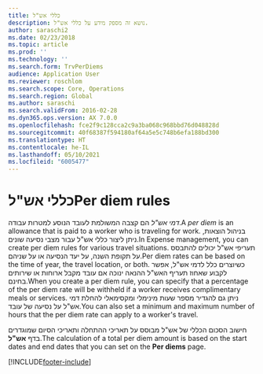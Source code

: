 ```yaml
---
title: כללי אש"ל
description: נושא זה מספק מידע על כללי אש"ל.
author: saraschi2
ms.date: 02/23/2018
ms.topic: article
ms.prod: ''
ms.technology: ''
ms.search.form: TrvPerDiems
audience: Application User
ms.reviewer: roschlom
ms.search.scope: Core, Operations
ms.search.region: Global
ms.author: saraschi
ms.search.validFrom: 2016-02-28
ms.dyn365.ops.version: AX 7.0.0
ms.openlocfilehash: fce2f9c128cca2c9a3ba068c968bbd76d048828d
ms.sourcegitcommit: 40f68387f594180af64a5e5c748b6efa188bd300
ms.translationtype: HT
ms.contentlocale: he-IL
ms.lasthandoff: 05/10/2021
ms.locfileid: "6005477"
---
```

# <a name="per-diem-rules"></a><span data-ttu-id="3ee3f-103">כללי אש"ל</span><span class="sxs-lookup"><span data-stu-id="3ee3f-103">Per diem rules</span></span>

<span data-ttu-id="3ee3f-104">*דמי אש"ל* הם קצבה המשולמת לעובד הנוסע למטרות עבודה.</span><span class="sxs-lookup"><span data-stu-id="3ee3f-104">A *per diem* is an allowance that is paid to a worker who is traveling for work.</span></span> <span data-ttu-id="3ee3f-105">בניהול הוצאות, ניתן ליצור כללי אש"ל עבור מצבי נסיעה שונים.</span><span class="sxs-lookup"><span data-stu-id="3ee3f-105">In Expense management, you can create per diem rules for various travel situations.</span></span> <span data-ttu-id="3ee3f-106">תעריפי אש"ל יכולים להתבסס על תקופת השנה, על יעד הנסיעה או על שניהם.</span><span class="sxs-lookup"><span data-stu-id="3ee3f-106">Per diem rates can be based on the time of year, the travel location, or both.</span></span> <span data-ttu-id="3ee3f-107">כשיוצרים כלל לדמי אש"ל, אפשר לקבוע שאחוז תעריף האש"ל ההנאה ינוכה אם עובד מקבל ארוחות או שירותים בחינם.</span><span class="sxs-lookup"><span data-stu-id="3ee3f-107">When you create a per diem rule, you can specify that a percentage of the per diem rate will be withheld if a worker receives complimentary meals or services.</span></span> <span data-ttu-id="3ee3f-108">ניתן גם להגדיר מספר שעות מינימלי ומקסימאלי להחלת דמי אש"ל על נסיעה של עובד.</span><span class="sxs-lookup"><span data-stu-id="3ee3f-108">You can also set a minimum and maximum number of hours that the per diem rate can apply to a worker's travel.</span></span>

<span data-ttu-id="3ee3f-109">חישוב הסכום הכללי של אש"ל מבוסס על תאריכי ההתחלה ותאריכי הסיום שמוגדרים בדף **אש"ל**.</span><span class="sxs-lookup"><span data-stu-id="3ee3f-109">The calculation of a total per diem amount is based on the start dates and end dates that you can set on the **Per diems** page.</span></span>


[!INCLUDE[footer-include](../includes/footer-banner.md)]